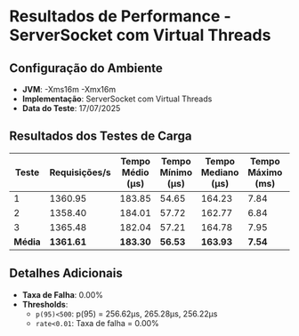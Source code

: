 # Resultados de Performance - ServerSocket com Virtual Threads

## Configuração do Ambiente

- **JVM**: -Xms16m -Xmx16m
- **Implementação**: ServerSocket com Virtual Threads
- **Data do Teste**: 17/07/2025

## Resultados dos Testes de Carga

| Teste | Requisições/s | Tempo Médio (μs) | Tempo Mínimo (μs) | Tempo Mediano (μs) | Tempo Máximo (ms) | p(90) (μs) | p(95) (μs) |
|-------|--------------|------------------|-------------------|--------------------|--------------------|------------|------------|
| 1     | 1360.95      | 183.85           | 54.65             | 164.23             | 7.84               | 225.51     | 256.62     |
| 2     | 1358.40      | 184.01           | 57.72             | 162.77             | 6.84               | 228.77     | 265.28     |
| 3     | 1365.48      | 182.04           | 57.21             | 164.78             | 7.95               | 225.99     | 256.22     |
| **Média** | **1361.61** | **183.30**     | **56.53**         | **163.93**         | **7.54**           | **226.76** | **259.37** |

## Detalhes Adicionais

- **Taxa de Falha**: 0.00%
- **Thresholds**:
  - `p(95)<500`: p(95) = 256.62μs, 265.28μs, 256.22μs
  - `rate<0.01`: Taxa de falha = 0.00%